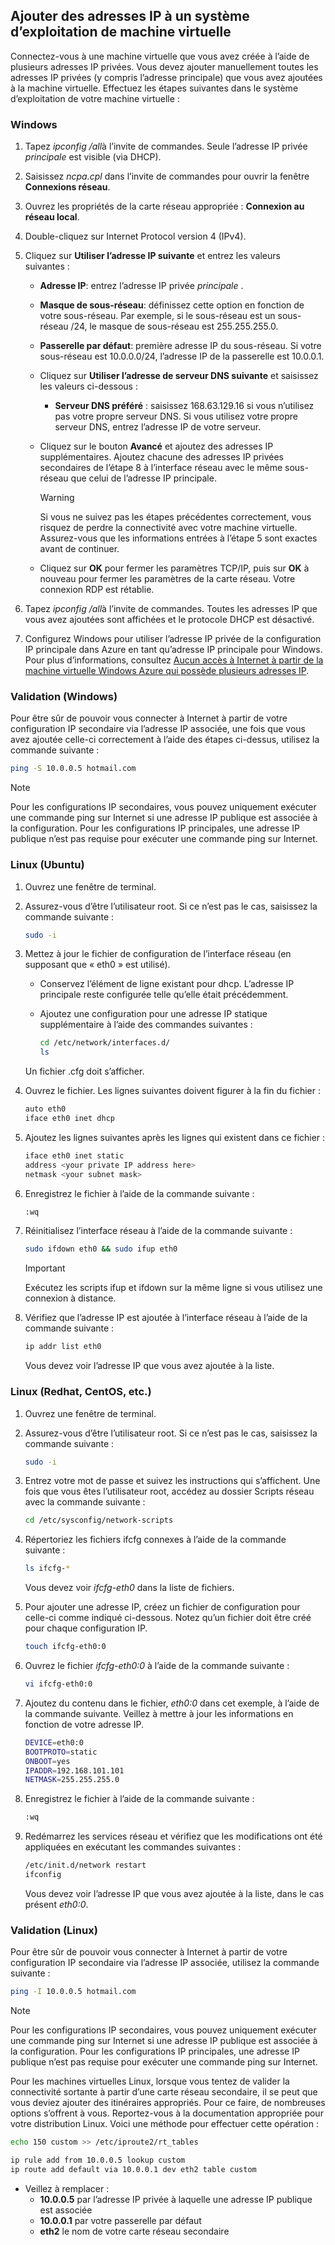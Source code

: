## <a name="os-config"></a>Ajouter des adresses IP à un système d’exploitation de machine virtuelle

Connectez-vous à une machine virtuelle que vous avez créée à l’aide de plusieurs adresses IP privées. Vous devez ajouter manuellement toutes les adresses IP privées (y compris l’adresse principale) que vous avez ajoutées à la machine virtuelle. Effectuez les étapes suivantes dans le système d’exploitation de votre machine virtuelle :

### <a name="windows"></a>Windows

1. Tapez *ipconfig /all*à l’invite de commandes.  Seule l’adresse IP privée *principale* est visible (via DHCP).
2. Saisissez *ncpa.cpl* dans l’invite de commandes pour ouvrir la fenêtre **Connexions réseau**.
3. Ouvrez les propriétés de la carte réseau appropriée : **Connexion au réseau local**.
4. Double-cliquez sur Internet Protocol version 4 (IPv4).
5. Cliquez sur **Utiliser l’adresse IP suivante** et entrez les valeurs suivantes :

    * **Adresse IP**: entrez l’adresse IP privée *principale* .
    * **Masque de sous-réseau**: définissez cette option en fonction de votre sous-réseau. Par exemple, si le sous-réseau est un sous-réseau /24, le masque de sous-réseau est 255.255.255.0.
    * **Passerelle par défaut**: première adresse IP du sous-réseau. Si votre sous-réseau est 10.0.0.0/24, l’adresse IP de la passerelle est 10.0.0.1.
    * Cliquez sur **Utiliser l’adresse de serveur DNS suivante** et saisissez les valeurs ci-dessous :
        * **Serveur DNS préféré** : saisissez 168.63.129.16 si vous n’utilisez pas votre propre serveur DNS.  Si vous utilisez votre propre serveur DNS, entrez l’adresse IP de votre serveur.
    * Cliquez sur le bouton **Avancé** et ajoutez des adresses IP supplémentaires. Ajoutez chacune des adresses IP privées secondaires de l’étape 8 à l’interface réseau avec le même sous-réseau que celui de l’adresse IP principale.
        >[!WARNING] 
        >Si vous ne suivez pas les étapes précédentes correctement, vous risquez de perdre la connectivité avec votre machine virtuelle. Assurez-vous que les informations entrées à l’étape 5 sont exactes avant de continuer.

    * Cliquez sur **OK** pour fermer les paramètres TCP/IP, puis sur **OK** à nouveau pour fermer les paramètres de la carte réseau. Votre connexion RDP est rétablie.

6. Tapez *ipconfig /all*à l’invite de commandes. Toutes les adresses IP que vous avez ajoutées sont affichées et le protocole DHCP est désactivé.
7. Configurez Windows pour utiliser l’adresse IP privée de la configuration IP principale dans Azure en tant qu’adresse IP principale pour Windows. Pour plus d’informations, consultez [Aucun accès à Internet à partir de la machine virtuelle Windows Azure qui possède plusieurs adresses IP](https://support.microsoft.com/help/4040882/no-internet-access-from-azure-windows-vm-that-has-multiple-ip-addresse). 


### <a name="validation-windows"></a>Validation (Windows)

Pour être sûr de pouvoir vous connecter à Internet à partir de votre configuration IP secondaire via l’adresse IP associée, une fois que vous avez ajoutée celle-ci correctement à l’aide des étapes ci-dessus, utilisez la commande suivante :

```bash
ping -S 10.0.0.5 hotmail.com
```
>[!NOTE]
>Pour les configurations IP secondaires, vous pouvez uniquement exécuter une commande ping sur Internet si une adresse IP publique est associée à la configuration. Pour les configurations IP principales, une adresse IP publique n’est pas requise pour exécuter une commande ping sur Internet.

### <a name="linux-ubuntu"></a>Linux (Ubuntu)

1. Ouvrez une fenêtre de terminal.
2. Assurez-vous d’être l’utilisateur root. Si ce n’est pas le cas, saisissez la commande suivante :

    ```bash
    sudo -i
    ```

3. Mettez à jour le fichier de configuration de l’interface réseau (en supposant que « eth0 » est utilisé).

    * Conservez l’élément de ligne existant pour dhcp. L’adresse IP principale reste configurée telle qu’elle était précédemment.
    * Ajoutez une configuration pour une adresse IP statique supplémentaire à l’aide des commandes suivantes :

        ```bash
        cd /etc/network/interfaces.d/
        ls
        ```

    Un fichier .cfg doit s’afficher.
4. Ouvrez le fichier. Les lignes suivantes doivent figurer à la fin du fichier :

    ```bash
    auto eth0
    iface eth0 inet dhcp
    ```

5. Ajoutez les lignes suivantes après les lignes qui existent dans ce fichier :

    ```bash
    iface eth0 inet static
    address <your private IP address here>
    netmask <your subnet mask>
    ```

6. Enregistrez le fichier à l’aide de la commande suivante :

    ```bash
    :wq
    ```

7. Réinitialisez l’interface réseau à l’aide de la commande suivante :

    ```bash
    sudo ifdown eth0 && sudo ifup eth0
    ```

    > [!IMPORTANT]
    > Exécutez les scripts ifup et ifdown sur la même ligne si vous utilisez une connexion à distance.
    >

8. Vérifiez que l’adresse IP est ajoutée à l’interface réseau à l’aide de la commande suivante :

    ```bash
    ip addr list eth0
    ```

    Vous devez voir l’adresse IP que vous avez ajoutée à la liste.

### <a name="linux-redhat-centos-and-others"></a>Linux (Redhat, CentOS, etc.)

1. Ouvrez une fenêtre de terminal.
2. Assurez-vous d’être l’utilisateur root. Si ce n’est pas le cas, saisissez la commande suivante :

    ```bash
    sudo -i
    ```

3. Entrez votre mot de passe et suivez les instructions qui s’affichent. Une fois que vous êtes l’utilisateur root, accédez au dossier Scripts réseau avec la commande suivante :

    ```bash
    cd /etc/sysconfig/network-scripts
    ```

4. Répertoriez les fichiers ifcfg connexes à l’aide de la commande suivante :

    ```bash
    ls ifcfg-*
    ```

    Vous devez voir *ifcfg-eth0* dans la liste de fichiers.

5. Pour ajouter une adresse IP, créez un fichier de configuration pour celle-ci comme indiqué ci-dessous. Notez qu’un fichier doit être créé pour chaque configuration IP.

    ```bash
    touch ifcfg-eth0:0
    ```

6. Ouvrez le fichier *ifcfg-eth0:0* à l’aide de la commande suivante :

    ```bash
    vi ifcfg-eth0:0
    ```

7. Ajoutez du contenu dans le fichier, *eth0:0* dans cet exemple, à l’aide de la commande suivante. Veillez à mettre à jour les informations en fonction de votre adresse IP.

    ```bash
    DEVICE=eth0:0
    BOOTPROTO=static
    ONBOOT=yes
    IPADDR=192.168.101.101
    NETMASK=255.255.255.0
    ```

8. Enregistrez le fichier à l’aide de la commande suivante :

    ```bash
    :wq
    ```

9. Redémarrez les services réseau et vérifiez que les modifications ont été appliquées en exécutant les commandes suivantes :

    ```bash
    /etc/init.d/network restart
    ifconfig
    ```

    Vous devez voir l’adresse IP que vous avez ajoutée à la liste, dans le cas présent *eth0:0*.

### <a name="validation-linux"></a>Validation (Linux)

Pour être sûr de pouvoir vous connecter à Internet à partir de votre configuration IP secondaire via l’adresse IP associée, utilisez la commande suivante :

```bash
ping -I 10.0.0.5 hotmail.com
```
>[!NOTE]
>Pour les configurations IP secondaires, vous pouvez uniquement exécuter une commande ping sur Internet si une adresse IP publique est associée à la configuration. Pour les configurations IP principales, une adresse IP publique n’est pas requise pour exécuter une commande ping sur Internet.

Pour les machines virtuelles Linux, lorsque vous tentez de valider la connectivité sortante à partir d’une carte réseau secondaire, il se peut que vous deviez ajouter des itinéraires appropriés. Pour ce faire, de nombreuses options s’offrent à vous. Reportez-vous à la documentation appropriée pour votre distribution Linux. Voici une méthode pour effectuer cette opération :

```bash
echo 150 custom >> /etc/iproute2/rt_tables 

ip rule add from 10.0.0.5 lookup custom
ip route add default via 10.0.0.1 dev eth2 table custom

```
- Veillez à remplacer :
    - **10.0.0.5** par l’adresse IP privée à laquelle une adresse IP publique est associée
    - **10.0.0.1** par votre passerelle par défaut
    - **eth2** le nom de votre carte réseau secondaire
